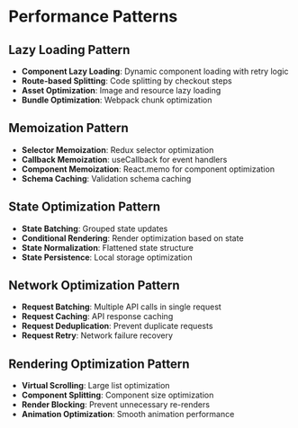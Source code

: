 # Performance Patterns

## Lazy Loading Pattern
- **Component Lazy Loading**: Dynamic component loading with retry logic
- **Route-based Splitting**: Code splitting by checkout steps
- **Asset Optimization**: Image and resource lazy loading
- **Bundle Optimization**: Webpack chunk optimization

## Memoization Pattern
- **Selector Memoization**: Redux selector optimization
- **Callback Memoization**: useCallback for event handlers
- **Component Memoization**: React.memo for component optimization
- **Schema Caching**: Validation schema caching

## State Optimization Pattern
- **State Batching**: Grouped state updates
- **Conditional Rendering**: Render optimization based on state
- **State Normalization**: Flattened state structure
- **State Persistence**: Local storage optimization

## Network Optimization Pattern
- **Request Batching**: Multiple API calls in single request
- **Request Caching**: API response caching
- **Request Deduplication**: Prevent duplicate requests
- **Request Retry**: Network failure recovery

## Rendering Optimization Pattern
- **Virtual Scrolling**: Large list optimization
- **Component Splitting**: Component size optimization
- **Render Blocking**: Prevent unnecessary re-renders
- **Animation Optimization**: Smooth animation performance

